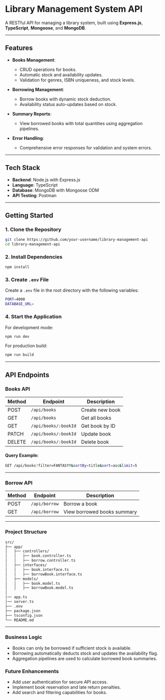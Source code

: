 # Library Management System API

A RESTful API for managing a library system, built using **Express.js**, **TypeScript**, **Mongoose**, and **MongoDB**.

---

## Features

- **Books Management**:
  - CRUD operations for books.
  - Automatic stock and availability updates.
  - Validation for genres, ISBN uniqueness, and stock levels.

- **Borrowing Management**:
  - Borrow books with dynamic stock deduction.
  - Availability status auto-updates based on stock.

- **Summary Reports**:
  - View borrowed books with total quantities using aggregation pipelines.

- **Error Handling**:
  - Comprehensive error responses for validation and system errors.

---

## Tech Stack

- **Backend**: Node.js with Express.js
- **Language**: TypeScript
- **Database**: MongoDB with Mongoose ODM
- **API Testing**: Postman

---

## Getting Started

### 1. Clone the Repository

```bash
git clone https://github.com/your-username/library-management-api
cd library-management-api
```

 ### 2. Install Dependencies

```bash
npm install
```

### 3. Create `.env` File

Create a `.env` file in the root directory with the following variables:

```bash
PORT=4000
DATABASE_URL=
```

### 4. Start the Application

For development mode:

```bash
npm run dev
```

For production build:

```bash
npm run build
```

---

## API Endpoints

### Books API

| Method | Endpoint             | Description                             |
| ------ | ----------------     | --------------------------------------- |
| POST   | `/api/books`         | Create new book                         |
| GET    | `/api/books`         | Get all books                           |
| GET    | `/api/books/:bookId` | Get book by ID                          |
| PATCH  | `/api/books/:bookId` | Update book                             |
| DELETE | `/api/books/:bookId` | Delete book                             |

#### Query Example:

```bash
GET /api/books?filter=FANTASYY&sortBy=title&sort=asc&limit=5
```

---

### Borrow API

| Method | Endpoint      | Description                                        |
| ------ | ------------- | -------------------------------------------------- |
| POST   | `/api/borrow` | Borrow a book                                      |
| GET    | `/api/borrow` | View borrowed books summary                        |

---

### Project Structure

```bash
src/
├── app/
│   ├── controllers/
│   │   ├── book.controller.ts
│   │   ├── borrow.controller.ts
│   ├── interfaces/ 
│   │   ├── book.interface.ts
│   │   ├── borrowBook.interface.ts
│   ├── models/
│   │   ├── book.model.ts
│   │   ├── borrowBook.model.ts
│  
│── app.ts
│── server.ts
├── .env
├── package.json
├── tsconfig.json
└── README.md
```

---

### Business Logic

  * Books can only be borrowed if sufficient stock is available.
  * Borrowing automatically deducts stock and updates the availability flag.
  * Aggregation pipelines are used to calculate borrowed book summaries.


### Future Enhancements

  * Add user authentication for secure API access.
  * Implement book reservation and late return penalties.
  * Add search and filtering capabilities for books.

  